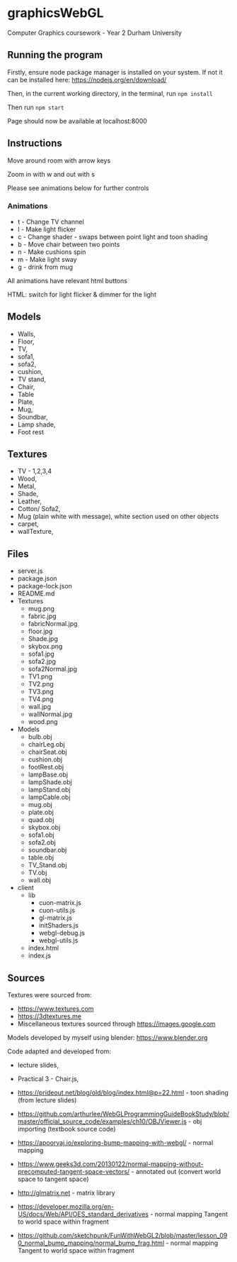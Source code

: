 # graphicsWebGL
Computer Graphics coursework - Year 2 Durham University

## Running the program

Firstly, ensure node package manager is installed on your system.
If not it can be installed here: https://nodejs.org/en/download/

Then, in the current working directory, in the terminal, run `npm install`

Then run `npm start`

Page should now be available at localhost:8000

## Instructions

Move around room with arrow keys

Zoom in with w and out with s

Please see animations below for further controls

### Animations

* t - Change TV channel
* l - Make light flicker
* c - Change shader - swaps between point light and toon shading
* b - Move chair between two points
* n - Make cushions spin
* m - Make light sway
* g - drink from mug

All animations have relevant html buttons

HTML: switch for light flicker & dimmer for the light

## Models

* Walls,
* Floor,
* TV,
* sofa1,
* sofa2,
* cushion,
* TV stand,
* Chair,
* Table
* Plate,
* Mug,
* Soundbar,
* Lamp shade,
* Foot rest

## Textures

* TV - 1,2,3,4
* Wood,
* Metal,
* Shade,
* Leather,
* Cotton/ Sofa2,
* Mug (plain white with message), white section used on other objects
* carpet,
* wallTexture,

## Files

* server.js
* package.json
* package-lock.json
* README.md
* Textures
	* mug.png
	* fabric.jpg
	* fabricNormal.jpg
	* floor.jpg
	* Shade.jpg
	* skybox.png
	* sofa1.jpg
	* sofa2.jpg
	* sofa2Normal.jpg
	* TV1.png
	* TV2.png
	* TV3.png
	* TV4.png
	* wall.jpg
	* wallNormal.jpg
	* wood.png
* Models
	* bulb.obj
	* chairLeg.obj
	* chairSeat.obj
	* cushion.obj
	* footRest.obj
	* lampBase.obj
	* lampShade.obj
	* lampStand.obj
	* lampCable.obj
	* mug.obj
	* plate.obj
	* quad.obj
	* skybox.obj
	* sofa1.obj
	* sofa2.obj
	* soundbar.obj
	* table.obj
	* TV_Stand.obj
	* TV.obj
	* wall.obj
* client
	* lib
		* cuon-matrix.js
		* cuon-utils.js
		* gl-matrix.js
		* initShaders.js
		* webgl-debug.js
		* webgl-utils.js
	* index.html
	* index.js

## Sources
Textures were sourced from:
* https://www.textures.com
* https://3dtextures.me
* Miscellaneous textures sourced through https://images.google.com

Models developed by myself using blender: https://www.blender.org

Code adapted and developed from:
* lecture slides,
* Practical 3 - Chair.js,
* https://prideout.net/blog/old/blog/index.html@p=22.html - toon shading (from lecture slides)
* https://github.com/arthurlee/WebGLProgrammingGuideBookStudy/blob/master/official_source_code/examples/ch10/OBJViewer.js - obj importing (textbook source code)
* https://apoorvaj.io/exploring-bump-mapping-with-webgl/ - normal mapping
* https://www.geeks3d.com/20130122/normal-mapping-without-precomputed-tangent-space-vectors/	- annotated out (convert world space to tangent space)
* http://glmatrix.net - matrix library

* https://developer.mozilla.org/en-US/docs/Web/API/OES_standard_derivatives - normal mapping Tangent to world space within fragment
* https://github.com/sketchpunk/FunWithWebGL2/blob/master/lesson_090_normal_bump_mapping/normal_bump_frag.html - normal mapping Tangent to world space within fragment
